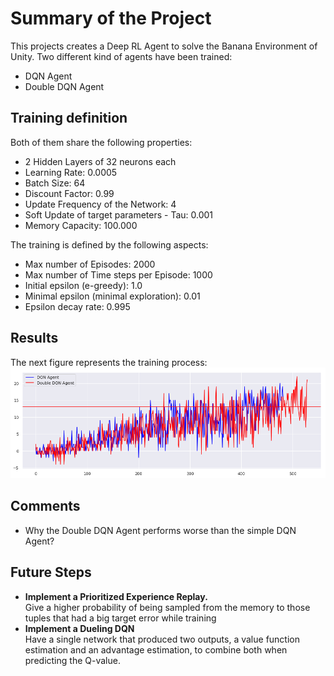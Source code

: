 
# Summary of the Project

This projects creates a Deep RL Agent to solve the Banana Environment of Unity.
Two different kind of agents have been trained:
- DQN Agent
- Double DQN Agent

## Training definition
Both of them share the following properties:

- 2 Hidden Layers of 32 neurons each
- Learning Rate: 0.0005
- Batch Size: 64
- Discount Factor: 0.99
- Update Frequency of the Network: 4
- Soft Update of target parameters - Tau: 0.001
- Memory Capacity: 100.000

The training is defined by the following aspects:

- Max number of Episodes: 2000
- Max number of Time steps per Episode: 1000
- Initial epsilon (e-greedy): 1.0
- Minimal epsilon (minimal exploration): 0.01
- Epsilon decay rate: 0.995  


## Results 

The next figure represents the training process:
![image][training]

## Comments
- Why the Double DQN Agent performs worse than the simple DQN Agent?

## Future Steps
- **Implement a Prioritized Experience Replay.**  
Give a higher probability of being sampled from the memory to those tuples that had a big target error while training  
- **Implement a Dueling DQN**  
Have a single network that produced two outputs, a value function estimation and an advantage estimation, to combine both when predicting the Q-value.

[training]: training.png
